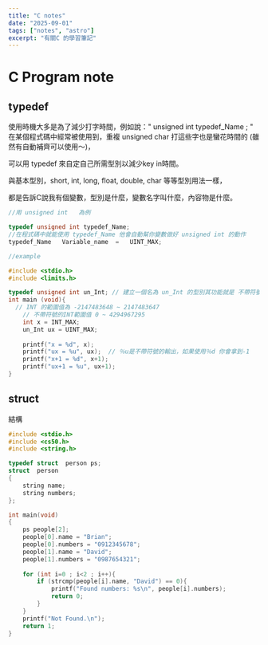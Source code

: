 ```yaml
---
title: "C notes"
date: "2025-09-01"
tags: ["notes", "astro"]
excerpt: "有關C 的學習筆記"
---
```

# C Program note

## typedef

使用時機大多是為了減少打字時間，例如說：" unsigned int typedef_Name ; " 在某個程式碼中經常被使用到，重複 unsigned char 打這些字也是蠻花時間的 (雖然有自動補齊可以使用～)，

可以用 typedef 來自定自己所需型別以減少key in時間。

與基本型別，short, int, long, float, double, char 等等型別用法一樣，

都是告訴C說我有個變數，型別是什麼，變數名字叫什麼，內容物是什麼。

```c
//用 unsigned int   為例

typedef unsigned int typedef_Name;
//在程式碼中就能使用 typedef_Name 他會自動幫你變數做好 unsigned int 的動作
typedef_Name   Variable_name  =   UINT_MAX;

//example

#include <stdio.h>
#include <limits.h>

typedef unsigned int un_Int; // 建立一個名為 un_Int 的型別其功能就是 不帶符號的整數型別
int main (void){
  // INT 的範圍值為 -2147483648 ~ 2147483647
	// 不帶符號的INT範圍值 0 ~ 4294967295
	int x = INT_MAX;
	un_Int ux = UINT_MAX;
	
	printf("x = %d", x);
	printf("ux = %u", ux);  // ％u是不帶符號的輸出，如果使用％d 你會拿到-1
	printf("x+1 = %d", x+1);
	printf("ux+1 = %u", ux+1);
}
```

## struct

結構

```c
#include <stdio.h>
#include <cs50.h>
#include <string.h>

typedef struct  person ps;
struct  person
{
    string name;
    string numbers;
};

int main(void)
{
    ps people[2];
    people[0].name = "Brian";
    people[0].numbers = "0912345678";
    people[1].name = "David";
    people[1].numbers = "0987654321";
    
    for (int i=0 ; i<2 ; i++){
        if (strcmp(people[i].name, "David") == 0){
            printf("Found numbers: %s\n", people[i].numbers);
            return 0;
        }
    }
    printf("Not Found.\n");
    return 1;
}
```